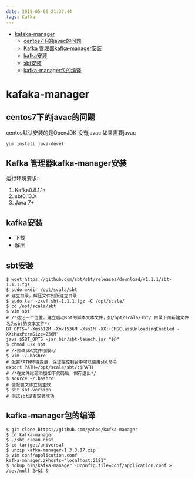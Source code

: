 ```yaml
---
date: 2018-05-06 21:37:44
tags: Kafka
---
```

- [kafaka-manager](#kafaka-manager)
  - [centos7下的javac的问题](#centos7%E4%B8%8B%E7%9A%84javac%E7%9A%84%E9%97%AE%E9%A2%98)
  - [Kafka 管理器kafka-manager安装](#Kafka-%E7%AE%A1%E7%90%86%E5%99%A8kafka-manager%E5%AE%89%E8%A3%85)
  - [kafka安装](#kafka%E5%AE%89%E8%A3%85)
  - [sbt安装](#sbt%E5%AE%89%E8%A3%85)
  - [kafka-manager包的编译](#kafka-manager%E5%8C%85%E7%9A%84%E7%BC%96%E8%AF%91)

<!-- more -->
# kafaka-manager

## centos7下的javac的问题

centos默认安装的是OpenJDK 没有javac
如果需要javac

```shell
yum install java-devel
```

## Kafka 管理器kafka-manager安装

运行环境要求:

1. Kafka0.8.1.1+
2. sbt0.13.X
3. Java 7+

## kafka安装

- 下载
- 解压

## sbt安装

```shell
$ wget https://github.com/sbt/sbt/releases/download/v1.1.1/sbt-1.1.1.tgz
$ sudo mkdir /opt/scala/sbt                                             # 建立目录，解压文件到所建立目录
$ sudo tar -zxvf sbt-1.1.1.tgz -C /opt/scala/
$ cd /opt/scala/sbt
$ vim sbt                                                               # /*选定一个位置，建立启动sbt的脚本文本文件，如/opt/scala/sbt/ 目录下面新建文件名为sbt的文本文件*/
BT_OPTS="-Xms512M -Xmx1536M -Xss1M -XX:+CMSClassUnloadingEnabled -XX:MaxPermSize=256M"
java $SBT_OPTS -jar bin/sbt-launch.jar "$@"
$ chmod u+x sbt                                                         # /×修改sbt文件权限×/
$ vim ~/.bashrc                                                         # 配置PATH环境变量，保证在控制台中可以使用sbt命令
export PATH=/opt/scala/sbt/:$PATH                                       # /*在文件尾部添加如下代码后，保存退出*/
$ source ~/.bashrc                                                      # 使配置文件立刻生效
$ sbt sbt-version                                                       # 测试sbt是否安装成功
```

## kafka-manager包的编译

```shell
$ git clone https://github.com/yahoo/kafka-manager
$ cd kafka-manager
$ ./sbt clean dist
$ cd tartget/universal
$ unzip kafka-manager-1.3.3.17.zip
$ vim conf/application.conf
kafka-manager.zkhosts="localhost:2181"
$ nohup bin/kafka-manager -Dconfig.file=conf/application.conf > /dev/null 2>&1 &
```
